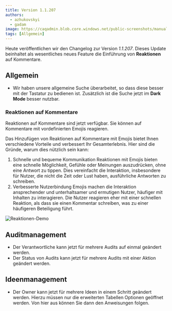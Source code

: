 ```yaml
---
title: Version 1.1.207
authors:
  - azhukovskyi
  - gadam
image: https://caqadmin.blob.core.windows.net/public-screenshots/manual-screenshots/commentReactions.png
tags: [Allgemein]
---
```


Heute veröffentlichen wir den Changelog zur Version _1.1.207_. Dieses Update beinhaltet als wesentliches neues Feature die Einführung von **Reaktionen** auf Kommentare.

<!--truncate-->

## Allgemein

- Wir haben unsere allgemeine Suche überarbeitet, so dass diese besser mit der Tastatur zu bedienen ist. Zusätzlich ist die Suche jetzt im **Dark Mode** besser nutzbar.

### Reaktionen auf Kommentare

Reaktionen auf Kommentare sind jetzt verfügbar. Sie können auf Kommentare mit vordefinierten Emojis reagieren.

Das Hinzufügen von Reaktionen auf Kommentare mit Emojis bietet Ihnen verschiedene Vorteile und verbessert Ihr Gesamterlebnis. Hier sind die Gründe, warum dies nützlich sein kann:

1. Schnelle und bequeme Kommunikation
   Reaktionen mit Emojis bieten eine schnelle Möglichkeit, Gefühle oder Meinungen auszudrücken, ohne eine Antwort zu tippen.
   Dies vereinfacht die Interaktion, insbesondere für Nutzer, die nicht die Zeit oder Lust haben, ausführliche Antworten zu schreiben.
2. Verbesserte Nutzerbindung
   Emojis machen die Interaktion ansprechender und unterhaltsamer und ermutigen Nutzer, häufiger mit Inhalten zu interagieren.
   Die Nutzer reagieren eher mit einer schnellen Reaktion, als dass sie einen Kommentar schreiben, was zu einer häufigeren Beteiligung führt.

![Reaktionen-Demo](https://caqadmin.blob.core.windows.net/public-screenshots/manual-screenshots/reactions_demo.gif)

## Auditmanagement

- Der Verantwortliche kann jetzt für mehrere Audits auf einmal geändert werden.
- Der Status von Audits kann jetzt für mehrere Audits mit einer Aktion geändert werden.

## Ideenmanagement

- Der Owner kann jetzt für mehrere Ideen in einem Schritt geändert werden. Hierzu müssen nur die erweiterten Tabellen Optionen geöffnet werden. Von hier aus können Sie dann den Anweisungen folgen.
